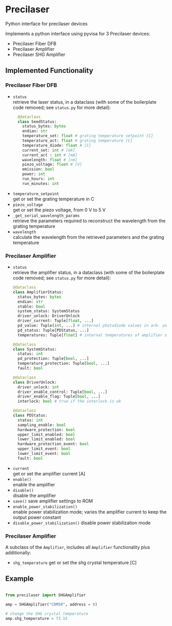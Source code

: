 # Precilaser
 Python interface for precilaser devices

Implements a python interface using pyvisa for 3 Precilaser devices:
* Precilaser Fiber DFB
* Precilaser Amplifier
* Precilaser SHG Amplifier

## Implemented Functionality
### Precilaser Fiber DFB
* `status`  
  retrieve the laser status, in a dataclass (with some of the boilerplate code removed; see `status.py` for more detail):
  ```Python
    @dataclass
    class SeedStatus:
      status_bytes: bytes
      endian: str
      temperature_set: float # grating temperature setpoint [C]
      temperature_act: float # grating temperature [C]
      temperature_diode: float # [C]
      current_set: int # [mA]
      current_act : int # [mA]
      wavelength: float # [nm]
      piezo_voltage: float # [V]
      emission: bool
      power: int
      run_hours: int
      run_minutes: int
  ```
* `temperature_setpoint`  
  get or set the grating temperature in C
* `piezo_voltage`  
  get or set the piezo voltage, from 0 V to 5 V
* `_get_serial_wavelength_params`  
  retrieve the parameters required to reconstruct the wavelength from the grating temperature
* `wavelength`  
  calculate the wavelength from the retrieved parameters and the grating temperature

### Precilaser Amplifier
* `status`  
  retrieve the amplifier status, in a dataclass (with some of the boilerplate code removed; see `status.py` for more detail):
  ```Python
  @dataclass
  class AmplifierStatus:
    status_bytes: bytes
    endian: str
    stable: bool
    system_status: SystemStatus
    driver_unlock: DriverUnlock
    driver_current: Tuple[float, ...]
    pd_value: Tuple[int, ...] # internal photodiode values in arb. units
    pd_status: Tuple[PDStatus, ...]
    temperatures: Tuple[float] # internal temperatures of amplifier stages etc.

  @dataclass
  class SystemStatus:
    status: int
    pd_protection: Tuple[bool, ...]
    temperature_protection: Tuple[bool, ...]
    fault: bool

  @dataclass
  class DriverUnlock:
    driver_unlock: int
    driver_enable_control: Tuple[bool, ...]
    driver_enable_flag: Tuple[bool, ...]
    interlock: bool # true if the interlock is ok

  @dataclass
  class PDStatus:
    status: int
    sampling_enable: bool
    hardware_protection: bool
    upper_limit_enabled: bool
    lower_limit_enabled: bool
    hardware_protection_event: bool
    upper_limit_event: bool
    lower_limit_event: bool
    fault: bool
  ```
* `current`  
  get or set the amplifier current [A]
* `enable()`  
  enable the amplifier
* `disable()`  
  disable the amplifier
* `save()`
  save amplifier settings to ROM
* `enable_power_stabilization()`  
  enable power stabilization mode; varies the amplifier current to keep the output power constant
* `disable_power_stabilization()`
  disable power stabilization mode

### Precilaser Amplifier
A subclass of the `Amplifier`, includes all `Amplifier` functionality plus additionally:
* `shg_temperature`
  get or set the shg crystal temperature [C]

## Example
```Python

from precilaser import SHGAmplifier

amp = SHGAmplifier("COM50", address = 0)

# change the SHG crystal temperature
amp.shg_temperature = 73.15